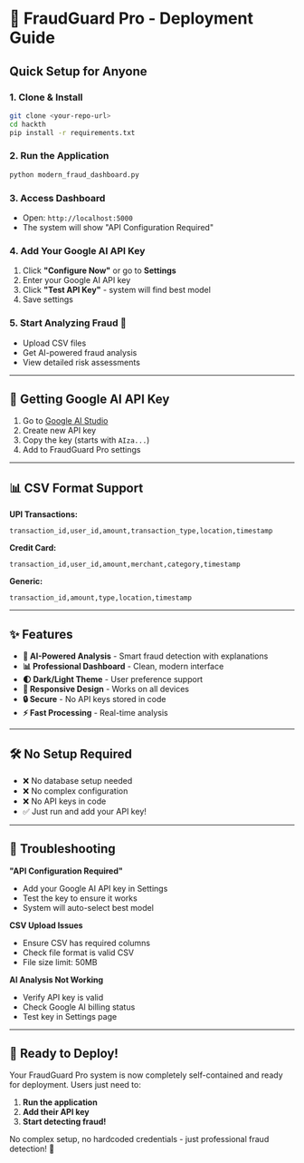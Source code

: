 # 🚀 FraudGuard Pro - Deployment Guide

## Quick Setup for Anyone

### 1. **Clone & Install**
```bash
git clone <your-repo-url>
cd hackth
pip install -r requirements.txt
```

### 2. **Run the Application**
```bash
python modern_fraud_dashboard.py
```

### 3. **Access Dashboard**
- Open: `http://localhost:5000`
- The system will show "API Configuration Required"

### 4. **Add Your Google AI API Key**
1. Click **"Configure Now"** or go to **Settings**
2. Enter your Google AI API key
3. Click **"Test API Key"** - system will find best model
4. Save settings

### 5. **Start Analyzing Fraud** 🎯
- Upload CSV files
- Get AI-powered fraud analysis
- View detailed risk assessments

---

## 🔑 Getting Google AI API Key

1. Go to [Google AI Studio](https://makersuite.google.com/app/apikey)
2. Create new API key
3. Copy the key (starts with `AIza...`)
4. Add to FraudGuard Pro settings

---

## 📊 CSV Format Support

**UPI Transactions:**
```csv
transaction_id,user_id,amount,transaction_type,location,timestamp
```

**Credit Card:**
```csv
transaction_id,user_id,amount,merchant,category,timestamp
```

**Generic:**
```csv
transaction_id,amount,type,location,timestamp
```

---

## ✨ Features

- **🤖 AI-Powered Analysis** - Smart fraud detection with explanations
- **📊 Professional Dashboard** - Clean, modern interface
- **🌓 Dark/Light Theme** - User preference support
- **📱 Responsive Design** - Works on all devices
- **🔒 Secure** - No API keys stored in code
- **⚡ Fast Processing** - Real-time analysis

---

## 🛠️ No Setup Required

- ❌ No database setup needed
- ❌ No complex configuration
- ❌ No API keys in code
- ✅ Just run and add your API key!

---

## 🔧 Troubleshooting

**"API Configuration Required"**
- Add your Google AI API key in Settings
- Test the key to ensure it works
- System will auto-select best model

**CSV Upload Issues**
- Ensure CSV has required columns
- Check file format is valid CSV
- File size limit: 50MB

**AI Analysis Not Working**
- Verify API key is valid
- Check Google AI billing status
- Test key in Settings page

---

## 🌟 Ready to Deploy!

Your FraudGuard Pro system is now completely self-contained and ready for deployment. Users just need to:

1. **Run the application**
2. **Add their API key**
3. **Start detecting fraud!**

No complex setup, no hardcoded credentials - just professional fraud detection! 🚀
